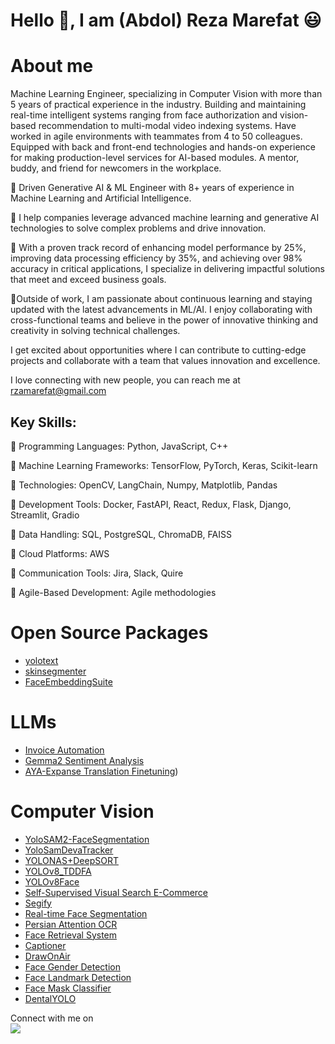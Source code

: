 # Hello :wave:, I am (Abdol) Reza Marefat 😃 


# About me
Machine Learning Engineer, specializing in Computer Vision with more than 5 years of practical experience in the industry. Building and maintaining real-time intelligent systems ranging from face authorization and vision-based recommendation to multi-modal video indexing systems. Have worked in agile environments with teammates from 4 to 50 colleagues. Equipped with back and front-end technologies and hands-on experience for making production-level services for AI-based modules. A mentor, buddy, and friend for newcomers in the workplace.

🔷 Driven Generative AI & ML Engineer with 8+ years of experience in Machine Learning and Artificial Intelligence. 

🔷 I help companies leverage advanced machine learning and generative AI technologies to solve complex problems and drive innovation. 

🔷 With a proven track record of enhancing model performance by 25%, improving data processing efficiency by 35%, and achieving over 98% accuracy in critical applications, I specialize in delivering impactful solutions that meet and exceed business goals.

🔰Outside of work, I am passionate about continuous learning and staying updated with the latest advancements in ML/AI. I enjoy collaborating with cross-functional teams and believe in the power of innovative thinking and creativity in solving technical challenges.

I get excited about opportunities where I can contribute to cutting-edge projects and collaborate with a team that values innovation and excellence.

I love connecting with new people, you can reach me at rzamarefat@gmail.com

## Key Skills:

💎 Programming Languages: Python, JavaScript, C++

💎 Machine Learning Frameworks: TensorFlow, PyTorch, Keras, Scikit-learn

💎 Technologies: OpenCV, LangChain, Numpy, Matplotlib, Pandas

💎 Development Tools: Docker, FastAPI, React, Redux, Flask, Django, Streamlit, Gradio

💎 Data Handling: SQL, PostgreSQL, ChromaDB, FAISS

💎 Cloud Platforms: AWS

💎 Communication Tools: Jira, Slack, Quire

💎 Agile-Based Development: Agile methodologies

# Open Source Packages
- [yolotext](https://pypi.org/project/yolotext)
- [skinsegmenter](https://pypi.org/project/skinsegmenter/)
- [FaceEmbeddingSuite](https://github.com/rzamarefat/FaceEmbeddingSuite)
# LLMs
- [Invoice Automation](https://github.com/rzamarefat/Invoice-Automation)
- [Gemma2 Sentiment Analysis](https://github.com/rzamarefat/gemma-sentiment-analysis)
- [AYA-Expanse Translation Finetuning](https://github.com/rzamarefat/Aya-Expanse-Finetuning))
# Computer Vision
- [YoloSAM2-FaceSegmentation](https://github.com/rzamarefat/face-segmentation-yolo-sam2)
- [YoloSamDevaTracker](https://github.com/rzamarefat/YoloSamDevaTracker)
- [YOLONAS+DeepSORT](https://github.com/rzamarefat/YOLONAS_DeepSORT)
- [YOLOv8_TDDFA](https://github.com/rzamarefat/YOLO_TDDFA)
- [YOLOv8Face](https://github.com/rzamarefat/YOLOv8_Face)
- [Self-Supervised Visual Search E-Commerce](https://github.com/rzamarefat/SelfSupervised_Visual_Search_ECommerce)
- [Segify](https://github.com/rzamarefat/Segify)
- [Real-time Face Segmentation](https://github.com/rzamarefat/Real-time-Face-Segmentation)
- [Persian Attention OCR](https://github.com/rzamarefat/Persian-AttentionOCR)
- [Face Retrieval System](https://github.com/rzamarefat/Face_Retrieval)
- [Captioner](https://github.com/rzamarefat/Captioner)
- [DrawOnAir](https://github.com/rzamarefat/DrawOnAir)
- [Face Gender Detection](https://github.com/rzamarefat/face-gender-det)
- [Face Landmark Detection](https://github.com/rzamarefat/Facial_Key_Point_Detection)
- [Face Mask Classifier](https://github.com/rzamarefat/Face_Mask_Classifier)
- [DentalYOLO](https://github.com/rzamarefat/DentalYOLO)

<p>Connect with me on
<br>	
<a target="_blank" href="https://www.linkedin.com/in/abdolreza-marefat/"><img src="https://img.shields.io/badge/-LinkedIn-0077B5?style=for-the-badge&logo=Linkedin&logoColor=white"></img></a>
<br>
</p>
